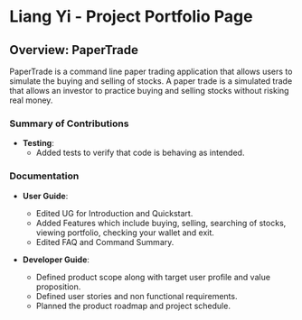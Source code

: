 # Liang Yi - Project Portfolio Page

## Overview: PaperTrade
PaperTrade is a command line paper trading application that allows users to simulate the buying and selling of stocks. A paper trade is a simulated trade that allows an investor to practice buying and selling stocks without risking real money.

### Summary of Contributions
* **Testing**:
    * Added tests to verify that code is behaving as intended.

### Documentation
* **User Guide**:
    * Edited UG for Introduction and Quickstart.
    * Added Features which include buying, selling, searching of stocks, viewing portfolio, checking your wallet and exit.
    * Edited FAQ and Command Summary.

* **Developer Guide**:
    * Defined product scope along with target user profile and value proposition.
    * Defined user stories and non functional requirements.
    * Planned the product roadmap and project schedule.
